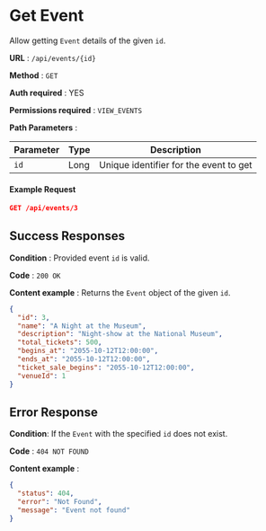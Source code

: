# Get Event

Allow getting `Event` details of the given `id`.

**URL** : `/api/events/{id}`

**Method** : `GET`

**Auth required** : YES

**Permissions required** : `VIEW_EVENTS`

**Path Parameters** :

| Parameter | Type | Description                            |
| --------- | ---- | -------------------------------------- |
| `id`      | Long | Unique identifier for the event to get |

#### Example Request

```json
GET /api/events/3
```

## Success Responses

**Condition** : Provided event `id` is valid.

**Code** : `200 OK`

**Content example** : Returns the `Event` object of the given `id`.

```json
{
  "id": 3,
  "name": "A Night at the Museum",
  "description": "Night-show at the National Museum",
  "total_tickets": 500,
  "begins_at": "2055-10-12T12:00:00",
  "ends_at": "2055-10-12T12:00:00",
  "ticket_sale_begins": "2055-10-12T12:00:00",
  "venueId": 1
}
```

## Error Response

**Condition**: If the `Event` with the specified `id` does not exist.

**Code** : `404 NOT FOUND`

**Content example** :

```json
{
  "status": 404,
  "error": "Not Found",
  "message": "Event not found"
}
```
